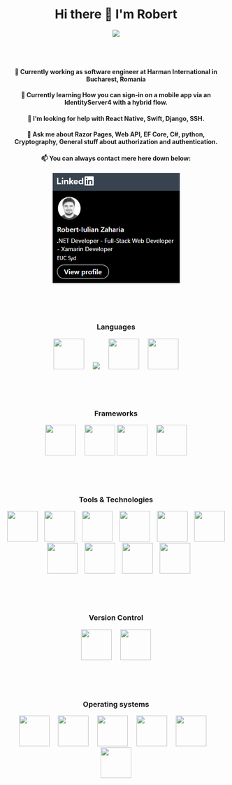  <h1 align="center">Hi there 👋 I'm Robert</h1>
 
 <div align="center">
  <img src="https://komarev.com/ghpvc/?username=pentr32&color=blueviolet" />
 </div>


<br><br>

<div align="center">
 <h4> 🔭 Currently working as software engineer at Harman International in Bucharest, Romania </h4>
 <h4> 🌱 Currently learning How you can sign-in on a mobile app via an IdentityServer4 with a hybrid flow. </h4>
 <h4> 🤔 I’m looking for help with React Native, Swift, Django, SSH. </h4>
 <h4> 💬 Ask me about Razor Pages, Web API, EF Core, C#, python, Cryptography, General stuff about authorization and authentication. </h4>
 <h4> 📫 You can always contact mere here down below: </h4>

 <a target="_blank" href="https://www.linkedin.com/in/robert-iulian-zaharia-63758a223/">
    <img src="https://raw.githubusercontent.com/pentr32/pentr32/main/Capture232.PNG" />
 </a>
</div>




<!-- ![Anurag's GitHub stats](https://github-readme-stats.vercel.app/api?username=pentr32&show_icons=true&theme=tokyonight) -->

<br><br><br>

<div align="center">
 <h3> Languages </h3>
 
 <img src="https://cdn.jsdelivr.net/gh/devicons/devicon/icons/csharp/csharp-original.svg" width="70" height="70" /> &nbsp;&nbsp;&nbsp; <img src="https://cdn.jsdelivr.net/gh/devicons/devicon/icons/cplusplus/cplusplus-original.svg" widht="70" height="70" /> &nbsp;&nbsp;&nbsp; <img src="https://cdn.jsdelivr.net/gh/devicons/devicon/icons/python/python-original-wordmark.svg" width="70" height="70" /> &nbsp;&nbsp;&nbsp; <img src="https://cdn.jsdelivr.net/gh/devicons/devicon/icons/embeddedc/embeddedc-original-wordmark.svg" width="70" height="70" />
 
 <br><br><br>
 
 <h3> Frameworks </h3>
 
 <img src="https://cdn.jsdelivr.net/gh/devicons/devicon/icons/vuejs/vuejs-original-wordmark.svg" width="70" height="70" /> &nbsp;&nbsp;&nbsp; <img
src="https://raw.githubusercontent.com/detain/svg-logos/780f25886640cef088af994181646db2f6b1a3f8/svg/xamarin.svg" width="70" height="70" />  <img src="https://cdn.jsdelivr.net/gh/devicons/devicon/icons/jquery/jquery-original-wordmark.svg" width="70" height="70" /> &nbsp;&nbsp;&nbsp; <img src="https://cdn.jsdelivr.net/gh/devicons/devicon/icons/dotnetcore/dotnetcore-original.svg" width="70" height="70" />
 
 <br><br><br>
 
 <h3> Tools & Technologies </h3>
 
 <img src="https://cdn.jsdelivr.net/gh/devicons/devicon/icons/arduino/arduino-original-wordmark.svg" width="70" height="70" /> &nbsp;&nbsp; <img src="https://cdn.jsdelivr.net/gh/devicons/devicon/icons/visualstudio/visualstudio-plain.svg" width="70" height="70" /> &nbsp;&nbsp; <img src="https://cdn.jsdelivr.net/gh/devicons/devicon/icons/figma/figma-original.svg" width="70" height="70" /> &nbsp;&nbsp; <img src="https://cdn.jsdelivr.net/gh/devicons/devicon/icons/pycharm/pycharm-original.svg" width="70" height="70" /> &nbsp;&nbsp;  <img src="https://cdn.jsdelivr.net/gh/devicons/devicon/icons/azure/azure-original.svg" width="70" height="70" /> &nbsp;&nbsp; <img src="https://cdn.jsdelivr.net/gh/devicons/devicon/icons/mysql/mysql-original-wordmark.svg" width="70" height="70" /> &nbsp;&nbsp; <img src="https://cdn.jsdelivr.net/gh/devicons/devicon/icons/microsoftsqlserver/microsoftsqlserver-plain-wordmark.svg" width="70" height="70" /> &nbsp;&nbsp; <img src="https://cdn.jsdelivr.net/gh/devicons/devicon/icons/kubernetes/kubernetes-plain-wordmark.svg" width="70" height="70" /> &nbsp;&nbsp; <img src="https://cdn.jsdelivr.net/gh/devicons/devicon/icons/docker/docker-original-wordmark.svg" width="70" height="70" /> &nbsp;&nbsp; <img
src="https://camo.githubusercontent.com/93b32389bf746009ca2370de7fe06c3b5146f4c99d99df65994f9ced0ba41685/68747470733a2f2f7777772e766563746f726c6f676f2e7a6f6e652f6c6f676f732f676574706f73746d616e2f676574706f73746d616e2d69636f6e2e737667" width="70" height="70" />

  
 <br><br><br>
 
 <h3> Version Control </h3>
 
 <img src="https://cdn.jsdelivr.net/gh/devicons/devicon/icons/github/github-original-wordmark.svg" width="70" height="70" /> &nbsp;&nbsp;&nbsp; <img src="https://cdn.jsdelivr.net/gh/devicons/devicon/icons/gitlab/gitlab-original-wordmark.svg" width="70" height="70" />
 
 <br><br><br>
 
 <h3> Operating systems </h3>
 
  <img src="https://cdn.jsdelivr.net/gh/devicons/devicon/icons/linux/linux-original.svg" width="70" height="70" /> &nbsp;&nbsp;&nbsp; <img src="https://cdn.jsdelivr.net/gh/devicons/devicon/icons/raspberrypi/raspberrypi-original.svg" width="70" height="70" /> &nbsp;&nbsp;&nbsp; <img src="https://cdn.jsdelivr.net/gh/devicons/devicon/icons/centos/centos-original.svg" width="70" height="70" /> &nbsp;&nbsp;&nbsp; <img src="https://cdn.jsdelivr.net/gh/devicons/devicon/icons/ubuntu/ubuntu-plain-wordmark.svg" width="70" height="70" /> &nbsp;&nbsp;&nbsp; <img src="https://cdn.jsdelivr.net/gh/devicons/devicon/icons/debian/debian-plain-wordmark.svg" width="70" height="70" /> &nbsp;&nbsp;&nbsp; <img src="https://cdn.jsdelivr.net/gh/devicons/devicon/icons/windows8/windows8-original.svg" width="70" height="70" /> 
 

 </div>
